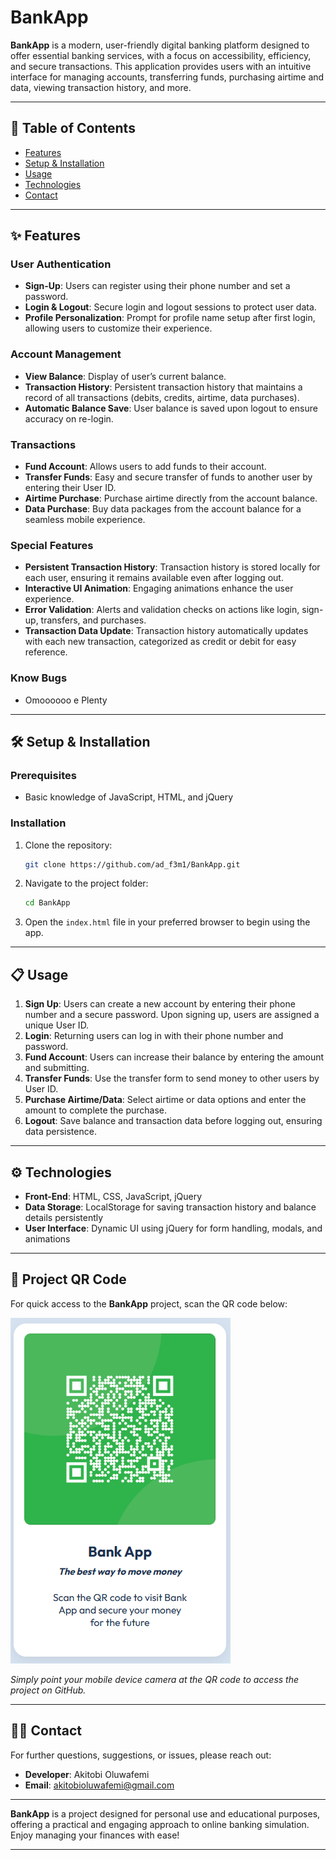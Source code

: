 # BankApp

**BankApp** is a modern, user-friendly digital banking platform designed to offer essential banking services, with a focus on accessibility, efficiency, and secure transactions. This application provides users with an intuitive interface for managing accounts, transferring funds, purchasing airtime and data, viewing transaction history, and more.

---

## 📑 Table of Contents

- [Features](#features)
- [Setup & Installation](#setup--installation)
- [Usage](#usage)
- [Technologies](#technologies)
- [Contact](#contact)

---

## ✨ Features

### User Authentication
- **Sign-Up**: Users can register using their phone number and set a password.
- **Login & Logout**: Secure login and logout sessions to protect user data.
- **Profile Personalization**: Prompt for profile name setup after first login, allowing users to customize their experience.

### Account Management
- **View Balance**: Display of user’s current balance.
- **Transaction History**: Persistent transaction history that maintains a record of all transactions (debits, credits, airtime, data purchases).
- **Automatic Balance Save**: User balance is saved upon logout to ensure accuracy on re-login.

### Transactions
- **Fund Account**: Allows users to add funds to their account.
- **Transfer Funds**: Easy and secure transfer of funds to another user by entering their User ID.
- **Airtime Purchase**: Purchase airtime directly from the account balance.
- **Data Purchase**: Buy data packages from the account balance for a seamless mobile experience.

### Special Features
- **Persistent Transaction History**: Transaction history is stored locally for each user, ensuring it remains available even after logging out.
- **Interactive UI Animation**: Engaging animations enhance the user experience.
- **Error Validation**: Alerts and validation checks on actions like login, sign-up, transfers, and purchases.
- **Transaction Data Update**: Transaction history automatically updates with each new transaction, categorized as credit or debit for easy reference.

### Know Bugs
- Omoooooo e Plenty 

---

## 🛠 Setup & Installation

### Prerequisites
- Basic knowledge of JavaScript, HTML, and jQuery

### Installation
1. Clone the repository:
   ```bash
   git clone https://github.com/ad_f3m1/BankApp.git
   ```
2. Navigate to the project folder:
   ```bash
   cd BankApp
   ```
3. Open the `index.html` file in your preferred browser to begin using the app.

---

## 📋 Usage

1. **Sign Up**: Users can create a new account by entering their phone number and a secure password. Upon signing up, users are assigned a unique User ID.
2. **Login**: Returning users can log in with their phone number and password.
3. **Fund Account**: Users can increase their balance by entering the amount and submitting.
4. **Transfer Funds**: Use the transfer form to send money to other users by User ID.
5. **Purchase Airtime/Data**: Select airtime or data options and enter the amount to complete the purchase.
6. **Logout**: Save balance and transaction data before logging out, ensuring data persistence.

---

## ⚙️ Technologies

- **Front-End**: HTML, CSS, JavaScript, jQuery
- **Data Storage**: LocalStorage for saving transaction history and balance details persistently
- **User Interface**: Dynamic UI using jQuery for form handling, modals, and animations

---

## 📲 Project QR Code

For quick access to the **BankApp** project, scan the QR code below:

![QR Code](/images/Screenshot%202024-10-25%20111200.png)

*Simply point your mobile device camera at the QR code to access the project on GitHub.*

---

## 👨‍💼 Contact

For further questions, suggestions, or issues, please reach out:

- **Developer**: Akitobi Oluwafemi
- **Email**: akitobioluwafemi@gmail.com

---

**BankApp** is a project designed for personal use and educational purposes, offering a practical and engaging approach to online banking simulation. Enjoy managing your finances with ease! 

--- 

